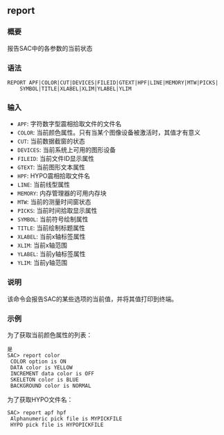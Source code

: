 ## report

### 概要

报告SAC中的各参数的当前状态

### 语法

``` {.bash}
REPORT APF|COLOR|CUT|DEVICES|FILEID|GTEXT|HPF|LINE|MEMORY|MTW|PICKS|
    SYMBOL|TITLE|XLABEL|XLIM|YLABEL|YLIM
```

### 输入

- `APF`: 字符数字型震相拾取文件的文件名
- `COLOR`: 当前颜色属性。只有当某个图像设备被激活时，其值才有意义
- `CUT`: 当前数据截窗的状态
- `DEVICES`: 当前系统上可用的图形设备
- `FILEID`: 当前文件ID显示属性
- `GTEXT`: 当前图形文本属性
- `HPF`: HYPO震相拾取文件名
- `LINE`: 当前线型属性
- `MEMORY`: 内存管理器的可用内存块
- `MTW`: 当前的测量时间窗状态
- `PICKS`: 当前时间拾取显示属性
- `SYMBOL`: 当前符号绘制属性
- `TITLE`: 当前绘制标题属性
- `XLABEL`: 当前x轴标签属性
- `XLIM`: 当前x轴范围
- `YLABEL`: 当前y轴标签属性
- `YLIM`: 当前y轴范围

### 说明

该命令会报告SAC的某些选项的当前值，并将其值打印到终端。

### 示例

为了获取当前颜色属性的列表：

``` {.bash}
是
SAC> report color
 COLOR option is ON
 DATA color is YELLOW
 INCREMENT data color is OFF
 SKELETON color is BLUE
 BACKGROUND color is NORMAL
```

为了获取HYPO文件名：

``` {.bash}
SAC> report apf hpf
 Alphanumeric pick file is MYPICKFILE
 HYPO pick file is HYPOPICKFILE
```

